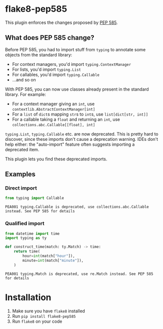 # flake8-pep585

This plugin enforces the changes proposed by [PEP 585](https://peps.python.org/pep-0585/).

## What does PEP 585 change?

Before PEP 585, you had to import stuff from `typing` to annotate some objects from the standard library:

- For context managers, you'd import `typing.ContextManager`
- For lists, you'd import `typing.List`
- For callables, you'd import `typing.Callable`
- ...and so on

With PEP 585, you can now use classes already present in the standard library. For example:
- For a context manager giving an `int`, use `contextlib.AbstractContextManager[int]`
- For a `list` of `dict`s mapping `str`s to `int`s, use `list[dict[str, int]]`
- For a callable taking a `float` and returning an `int`, use `collections.abc.Callable[[float], int]`

`typing.List`, `typing.Callable` etc. are now deprecated. This is pretty hard to discover, since these
imports don't cause a deprecation warning. IDEs don't help either: the "auto-import" feature often suggests
importing a deprecated item.

This plugin lets you find these deprecated imports.

## Examples

### Direct import
```py
from typing import Callable
```
```
PEA001 typing.Callable is deprecated, use collections.abc.Callable instead. See PEP 585 for details
```

### Qualified import
```py
from datetime import time
import typing as ty

def construct_time(match: ty.Match) -> time:
    return time(
        hour=int(match["hour"]),
        minute=int(match["minute"]),
    )
```
```
PEA001 typing.Match is deprecated, use re.Match instead. See PEP 585 for details
```

# Installation

1. Make sure you have `flake8` installed
2. Run `pip install flake8-pep585`
3. Run `flake8` on your code
